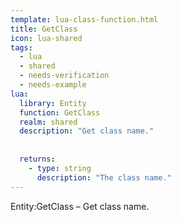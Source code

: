 ```yaml
---
template: lua-class-function.html
title: GetClass
icon: lua-shared
tags:
  - lua
  - shared
  - needs-verification
  - needs-example
lua:
  library: Entity
  function: GetClass
  realm: shared
  description: "Get class name."
  
  
  returns:
    - type: string
      description: "The class name."
---
```


<div class="lua__search__keywords">
Entity:GetClass &#x2013; Get class name.
</div>
